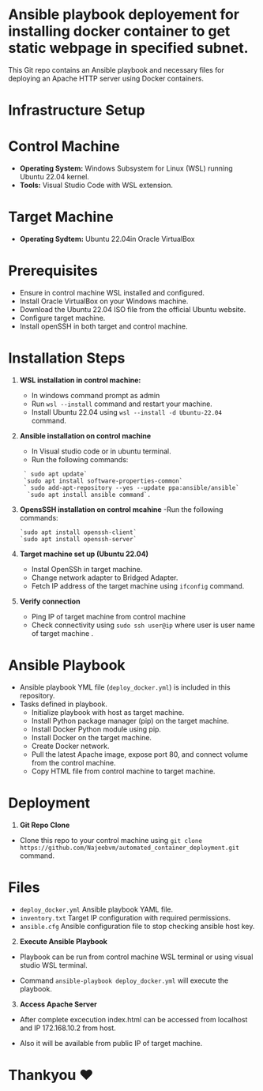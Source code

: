 # Ansible playbook deployement for installing docker container to get static webpage in specified subnet.

This Git repo contains an Ansible playbook and necessary files for deploying an Apache HTTP server using Docker containers.

# Infrastructure Setup

# Control Machine

- **Operating System:** Windows Subsystem for Linux (WSL) running Ubuntu 22.04 kernel.
- **Tools:** Visual Studio Code with WSL extension.

# Target Machine

- **Operating Sydtem:** Ubuntu 22.04in Oracle VirtualBox

# Prerequisites

- Ensure in control machine WSL installed and configured.
- Install Oracle VirtualBox on your Windows machine.
- Download the Ubuntu 22.04 ISO file from the official Ubuntu website.
- Configure target machine.
- Install openSSH in both target and control machine.

# Installation Steps

1. **WSL installation in control machine:**
    - In windows command prompt as admin
    - Run `wsl --install` command and restart your machine.
    - Install Ubuntu 22.04 using `wsl --install -d Ubuntu-22.04` command.

2. **Ansible installation on control machine**
    - In Visual studio code or in ubuntu terminal.
    - Run the following commands:
   ```
    ` sudo apt update`
    `sudo apt install software-properties-common`
    ` sudo add-apt-repository --yes --update ppa:ansible/ansible`
     `sudo apt install ansible command`.
   ```

3.  **OpensSSH installation on control mcahine**
    -Run the following commands:
    ```
    `sudo apt install openssh-client`
    `sudo apt install openssh-server`
    ```

5.  **Target machine set up (Ubuntu 22.04)**
    - Instal OpenSSh in target machine.
    - Change network adapter to Bridged Adapter.
    - Fetch IP address of the target machine using `ifconfig` command.

6. **Verify connection**
    - Ping IP of target machine from control machine
    - Check connectivity using `sudo ssh user@ip` where user is user name of target machine .
# Ansible Playbook
- Ansible playbook YML file (`deploy_docker.yml`) is included in this repository.
- Tasks defined in playbook.
  - Initialize playbook with host as target machine.
  - Install Python package manager (pip) on the target machine.
  - Install Docker Python module using pip.
  - Install Docker on the target machine.
  - Create Docker network.
  - Pull the latest Apache image, expose port 80, and connect volume from the control machine.
  - Copy HTML file from control machine to target machine.

# Deployment

1. **Git Repo Clone**
 - Clone this repo to your control machine using `git clone https://github.com/Najeebvm/automated_container_deployment.git` command.
 
 # Files

 - `deploy_docker.yml` Ansible playbook YAML file.
 - `inventory.txt` Target IP configuration with required permissions.
 - `ansible.cfg` Ansible configuration file to stop checking ansible host key.

2. **Execute Ansible Playbook**
 - Playbook can be run from control machine WSL terminal or using visual studio WSL terminal.

 - Command `ansible-playbook deploy_docker.yml` will execute the playbook.

3. **Access Apache Server**
 - After complete excecution index.html can be accessed from localhost and IP 172.168.10.2 from host.

 - Also it will be available from public IP of target machine.

# Thankyou ❤️

